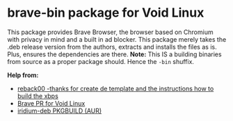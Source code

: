 # brave-bin package for Void Linux

This package provides Brave Browser, the browser based on Chromium with privacy in mind and a built in ad blocker. This package merely takes the .deb release version from the authors, extracts and installs the files as is. Plus, ensures the dependencies are there. **Note:** This IS a building binaries from source as a proper package should. Hence the `-bin` shuffix.

**Help from:**

- [reback00 -thanks for create de template and the instructions how to build the xbps](https://notabug.org/reback00/void-goodies/src/master/srcpkgs/brave-bin)
- [Brave PR for Void Linux](https://github.com/void-linux/void-packages/pull/5511/files)
- [iridium-deb PKGBUILD (AUR)](https://aur.archlinux.org/cgit/aur.git/tree/PKGBUILD?h=iridium-deb)
